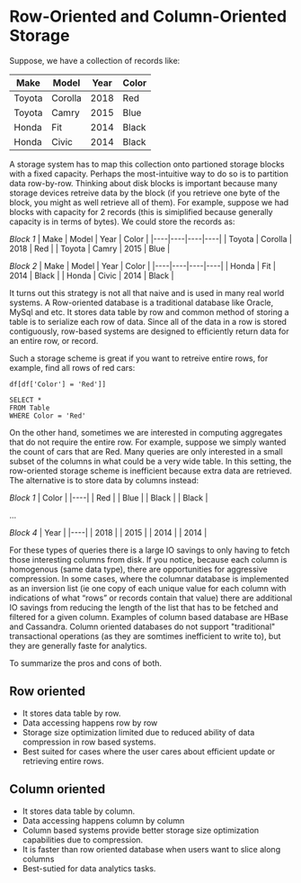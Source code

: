# Row-Oriented and Column-Oriented Storage
Suppose, we have a collection of records like:

| Make  | Model | Year | Color |
|----|----|----|----| 
| Toyota | Corolla | 2018 | Red |
| Toyota | Camry | 2015 | Blue |
| Honda | Fit | 2014 | Black |
| Honda | Civic | 2014 | Black |

A storage system has to map this collection onto partioned storage blocks with a fixed capacity. Perhaps the most-intuitive way to do so is to partition data row-by-row. Thinking about disk blocks is important because many storage devices retreive data by the block (if you retrieve one byte of the block, you might as well retrieve all of them). For example, suppose we had blocks with capacity for 2 records (this is simiplified because generally capacity is in terms of bytes). We could store the records as:

*Block 1*
| Make  | Model | Year | Color |
|----|----|----|----| 
| Toyota | Corolla | 2018 | Red |
| Toyota | Camry | 2015 | Blue |

*Block 2*
| Make  | Model | Year | Color |
|----|----|----|----| 
| Honda | Fit | 2014 | Black |
| Honda | Civic | 2014 | Black |

It turns out this strategy is not all that naive and is used in many real world systems. A Row-oriented database is a traditional database like Oracle, MySql and etc. It stores data table by row and common method of storing a table is to serialize each row of data. Since all of the data in a row is stored contiguously, row-based systems are designed to efficiently return data for an entire row, or record.

Such a storage scheme is great if you want to retreive entire rows, for example, find all rows of red cars:
```
df[df['Color'] = 'Red']]
```
```
SELECT *
FROM Table
WHERE Color = 'Red'
```

On the other hand, sometimes we are interested in computing aggregates that do not require the entire row. For example, suppose we simply wanted the count of cars that are Red. Many queries are only interested in a small subset of the columns in what could be a very wide table. In this setting, the row-oriented storage scheme is inefficient because extra data are retrieved. The alternative is to store data by columns instead:

*Block 1*
| Color |
|----| 
| Red |
| Blue |
| Black |
| Black |

...

*Block 4*
| Year |
|----| 
| 2018 |
| 2015 |
| 2014 |
| 2014 | 

For these types of queries there is a large IO savings to only having to fetch those interesting columns from disk. If you notice, because each column is homogenous (same data type), there are opportunities for aggressive compression. In some cases, where the columnar database is implemented as an inversion list (ie one copy of each unique value for each column with indications of what “rows” or records contain that value) there are additional IO savings from reducing the length of the list that has to be fetched and filtered for a given column. Examples of column based database are  HBase and Cassandra. Column oriented databases do not support "traditional" transactional operations (as they are somtimes inefficient to write to), but they are generally faste for analytics.

To summarize the pros and cons of both.

## Row oriented

*  It stores data table by row.
*  Data accessing happens row by row 
*  Storage size optimization limited due to reduced ability of data compression in row based systems.
*  Best suited for cases where the user cares about efficient update or retrieving entire rows.


## Column oriented

*  It stores data table by column.
*  Data accessing happens column by column
*  Column based systems provide better storage size optimization capabilities due to compression.
*  It is faster than row oriented database when users want to slice along columns
*  Best-sutied for data analytics tasks.
